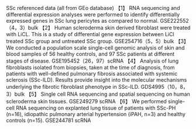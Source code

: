 SSc referenced data (all from GEo database)
【1】	RNA sequencing and differential expression analyses were performed to identify differentially expressed genes in SSc lung pericytes as compared to normal. 
      GSE222552（4，3）bulk
【2】	Human scleroderma skin derived fibroblast were treated with LiCL. This is a study of differential gene expression between LiCl treated SSc group and untreated SSc group. 
      GSE254716（5，5）bulk
【3】	We conducted a population scale single-cell genomic analysis of skin and blood samples of 56 healthy controls, and 97 SSc patients at different stages of disease. 
      GSE195452（26，97）scRNA
【4】	Analysis of lung fibroblasts isolated from biopsies, taken at the time of diagnosis, from patients with well-defined pulmonary fibrosis associated with systemic sclerosis (SSc-ILD). Results provide insight into the molecular mechanisms underlying the fibrotic fibroblast phenotype in SSc-ILD.
      GDS4995（10，8，3）bulk
【5】	Single cell RNA sequencing and spatial sequencing on human scleroderma skin tissues. 
      GSE249279 scRNA
【6】	We performed single-cell RNA sequencing on explanted lung tissue of patients with SSc-PH (n=16), idiopathic pulmonary arterial hypertension (iPAH, n=3) and healthy controls (n=15).
      GSE244781 scRNA

